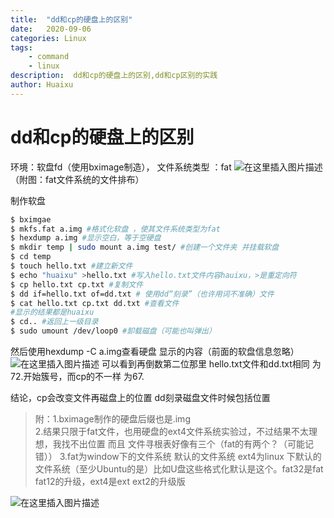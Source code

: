 ```yaml
---
title:  "dd和cp的硬盘上的区别"
date:   2020-09-06
categories: Linux
tags: 
    - command 
    - linux
description:  dd和cp的硬盘上的区别,dd和cp区别的实践
author: Huaixu
---
```


# dd和cp的硬盘上的区别
环境：软盘fd（使用bximage制造），
文件系统类型 ：fat
![在这里插入图片描述](https://img-blog.csdnimg.cn/20200906211514120.PNG?x-oss-process=image/watermark,type_ZmFuZ3poZW5naGVpdGk,shadow_10,text_aHR0cHM6Ly9ibG9nLmNzZG4ubmV0L3FxXzQ0Nzk3MDg2,size_16,color_FFFFFF,t_70#pic_center)
（附图：fat文件系统的文件排布）

制作软盘
```bash
$ bximgae
$ mkfs.fat a.img #格式化软盘 ，使其文件系统类型为fat
$ hexdump a.img #显示空白，等于空硬盘
$ mkdir temp | sudo mount a.img test/ #创建一个文件夹 并挂载软盘
$ cd temp 
$ touch hello.txt #建立新文件
$ echo "huaixu" >hello.txt #写入hello.txt文件内容hauixu，>是重定向符
$ cp hello.txt cp.txt #复制文件
$ dd if=hello.txt of=dd.txt # 使用dd“刻录”（也许用词不准确）文件
$ cat hello.txt cp.txt dd.txt #查看文件  
#显示的结果都是huaixu
$ cd.. #返回上一级目录
$ sudo umount /dev/loop0 #卸载磁盘（可能也叫弹出）
```
然后使用hexdump -C a.img查看硬盘  显示的内容（前面的软盘信息忽略）
![在这里插入图片描述](https://img-blog.csdnimg.cn/20200906212906790.png?x-oss-process=image/watermark,type_ZmFuZ3poZW5naGVpdGk,shadow_10,text_aHR0cHM6Ly9ibG9nLmNzZG4ubmV0L3FxXzQ0Nzk3MDg2,size_16,color_FFFFFF,t_70#pic_center)
可以看到再倒数第二位那里  hello.txt文件和dd.txt相同  为72.开始簇号，而cp的不一样  为67.

结论，cp会改变文件再磁盘上的位置  dd刻录磁盘文件时候包括位置

>附：1.bximage制作的硬盘后缀也是.img  
>2.结果只限于fat文件，也用硬盘的ext4文件系统实验过，不过结果不太理想，我找不出位置  而且  文件寻根表好像有三个（fat的有两个？（可能记错））
>3.fat为window下的文件系统  默认的文件系统  ext4为linux 下默认的文件系统（至少Ubuntu的是）比如U盘这些格式化默认是这个。fat32是fat fat12的升级，ext4是ext ext2的升级版  



![在这里插入图片描述](https://img-blog.csdnimg.cn/20200906214010928.png?x-oss-process=image/watermark,type_ZmFuZ3poZW5naGVpdGk,shadow_10,text_aHR0cHM6Ly9ibG9nLmNzZG4ubmV0L3FxXzQ0Nzk3MDg2,size_16,color_FFFFFF,t_70#pic_center)

